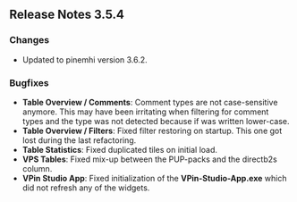 ## Release Notes 3.5.4

### Changes

- Updated to pinemhi version 3.6.2.

### Bugfixes

- **Table Overview / Comments**: Comment types are not case-sensitive anymore. This may have been irritating when filtering for comment types and the type was not detected because if was written lower-case.
- **Table Overview / Filters**: Fixed filter restoring on startup. This one got lost during the last refactoring.
- **Table Statistics**: Fixed duplicated tiles on initial load.
- **VPS Tables**: Fixed mix-up between the PUP-packs and the directb2s column.
- **VPin Studio App**: Fixed initialization of the **VPin-Studio-App.exe** which did not refresh any of the widgets.